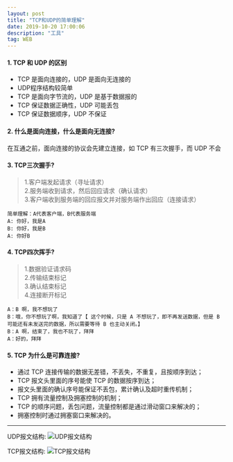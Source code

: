 ```yaml
---
layout: post
title: "TCP和UDP的简单理解"
date: 2019-10-20 17:00:06 
description: "工具"
tag: WEB
---
```

#### 1. TCP 和 UDP 的区别

+ TCP 是面向连接的，UDP 是面向无连接的
+ UDP程序结构较简单
+ TCP 是面向字节流的，UDP 是基于数据报的
+ TCP 保证数据正确性，UDP 可能丢包
+ TCP 保证数据顺序，UDP 不保证

#### 2. 什么是面向连接，什么是面向无连接?

在互通之前，面向连接的协议会先建立连接，如 TCP 有三次握手，而 UDP 不会

#### 3. TCP三次握手?

> 1.客户端发起请求（寻址请求）   
> 2.服务端收到请求，然后回应请求（确认请求）   
> 3.客户端收到服务端的回应报文并对服务端作出回应（连接请求）      

```
简单理解：A代表客户端，B代表服务端
A: 你好，我是A
B: 你好，我是B
A: 你好B
```   

#### 4. TCP四次挥手?
> 1.数据验证请求码   
> 2.传输结束标记   
> 3.确认结束标记   
> 4.连接断开标记   
   

```
A：B 啊，我不想玩了
B：哦，你不想玩了啊，我知道了【 这个时候，只是 A 不想玩了，即不再发送数据，但是 B 可能还有未发送完的数据，所以需要等待 B 也主动关闭。】
B：A 啊，结束了，我也不玩了，拜拜
A：好的，拜拜
```   

#### 5. TCP 为什么是可靠连接?

+ 通过 TCP 连接传输的数据无差错，不丢失，不重复，且按顺序到达；   
+ TCP 报文头里面的序号能使 TCP 的数据按序到达；   
+ 报文头里面的确认序号能保证不丢包，累计确认及超时重传机制；   
+ TCP 拥有流量控制及拥塞控制的机制；   
+ TCP 的顺序问题，丢包问题，流量控制都是通过滑动窗口来解决的；   
+ 拥塞控制时通过拥塞窗口来解决的。   
   
---
UDP报文结构:
![UDP报文结构](https://tva1.sinaimg.cn/large/006y8mN6ly1g88cm2eqlvj30sw07yjr9.jpg)
   
TCP报文结构:
![TCP报文结构](https://tva1.sinaimg.cn/large/006y8mN6ly1g88cm20bzaj30rs0d9jri.jpg)